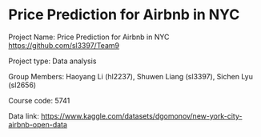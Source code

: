 # Price Prediction for Airbnb in NYC

Project Name: Price Prediction for Airbnb in NYC https://github.com/sl3397/Team9

Project type: Data analysis

Group Members: Haoyang Li (hl2237), Shuwen Liang (sl3397), Sichen Lyu (sl2656)

Course code: 5741


Data link: https://www.kaggle.com/datasets/dgomonov/new-york-city-airbnb-open-data

